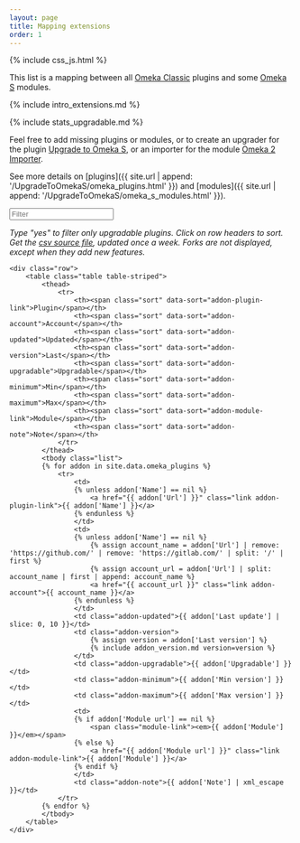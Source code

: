 ```yaml
---
layout: page
title: Mapping extensions
order: 1
---
```


{% include css_js.html %}

This list is a mapping between all [Omeka Classic](https://omeka.org/classic) plugins and some [Omeka S](https://omeka.org/s) modules.

{% include intro_extensions.md %}

{% include stats_upgradable.md %}

Feel free to add missing plugins or modules, or to create an upgrader for the plugin [Upgrade to Omeka S](https://github.com/Daniel-KM/Omeka-plugin-UpgradeToOmekaS), or an importer for the module [Omeka 2 Importer](https://github.com/omeka-s-modules/Omeka2Importer).

See more details on [plugins]({{ site.url | append: '/UpgradeToOmekaS/omeka_plugins.html' }}) and [modules]({{ site.url | append: '/UpgradeToOmekaS/omeka_s_modules.html' }}).

<div class="container-fluid">
<div id="entry-list">
    <div class="row" style="margin-bottom:10px;">
        <input type="text" class="search form-control" placeholder="Filter" />
    </div>
    <p><em>
    Type "yes" to filter only upgradable plugins. Click on row headers to sort. Get the <a href="https://github.com/Daniel-KM/UpgradeToOmekaS/blob/master/_data/omeka_plugins.csv">csv source file</a>, updated once a week. Forks are not displayed, except when they add new features.
    </em></p>

    <div class="row">
        <table class="table table-striped">
            <thead>
                <tr>
                    <th><span class="sort" data-sort="addon-plugin-link">Plugin</span></th>
                    <th><span class="sort" data-sort="addon-account">Account</span></th>
                    <th><span class="sort" data-sort="addon-updated">Updated</span></th>
                    <th><span class="sort" data-sort="addon-version">Last</span></th>
                    <th><span class="sort" data-sort="addon-upgradable">Upgradable</span></th>
                    <th><span class="sort" data-sort="addon-minimum">Min</span></th>
                    <th><span class="sort" data-sort="addon-maximum">Max</span></th>
                    <th><span class="sort" data-sort="addon-module-link">Module</span></th>
                    <th><span class="sort" data-sort="addon-note">Note</span></th>
                </tr>
            </thead>
            <tbody class="list">
            {% for addon in site.data.omeka_plugins %}
                <tr>
                    <td>
                    {% unless addon['Name'] == nil %}
                        <a href="{{ addon['Url'] }}" class="link addon-plugin-link">{{ addon['Name'] }}</a>
                    {% endunless %}
                    </td>
                    <td>
                    {% unless addon['Name'] == nil %}
                        {% assign account_name = addon['Url'] | remove: 'https://github.com/' | remove: 'https://gitlab.com/' | split: '/' | first %}
                        {% assign account_url = addon['Url'] | split: account_name | first | append: account_name %}
                        <a href="{{ account_url }}" class="link addon-account">{{ account_name }}</a>
                    {% endunless %}
                    </td>
                    <td class="addon-updated">{{ addon['Last update'] | slice: 0, 10 }}</td>
                    <td class="addon-version">
                        {% assign version = addon['Last version'] %}
                        {% include addon_version.md version=version %}
                    </td>
                    <td class="addon-upgradable">{{ addon['Upgradable'] }}</td>
                    <td class="addon-minimum">{{ addon['Min version'] }}</td>
                    <td class="addon-maximum">{{ addon['Max version'] }}</td>
                    <td>
                    {% if addon['Module url'] == nil %}
                        <span class="module-link"><em>{{ addon['Module'] }}</em></span>
                    {% else %}
                        <a href="{{ addon['Module url'] }}" class="link addon-module-link">{{ addon['Module'] }}</a>
                    {% endif %}
                    </td>
                    <td class="addon-note">{{ addon['Note'] | xml_escape }}</td>
                </tr>
            {% endfor %}
            </tbody>
        </table>
    </div>
</div>
</div>

<script type="text/javascript">
    var options = {
        valueNames: ['addon-plugin-link', 'addon-account', 'addon-updated', 'addon-version', 'addon-upgradable', 'addon-minimum', 'addon-maximum', 'addon-module-link', 'addon-note'],
        page: 500
    };
    var entryList = new List('entry-list', options);
</script>
